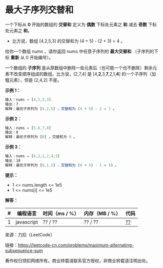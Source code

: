 # 最大子序列交替和

一个下标从 **0** 开始的数组的 **交替和** 定义为 **偶数** 下标处元素之 **和** 减去 **奇数** 下标处元素之 **和**。

- 比方说，数组 [4,2,5,3] 的交替和为 (4 + 5) - (2 + 3) = 4 。

给你一个数组 nums ，请你返回 nums 中任意子序列的 **最大交替和** （子序列的下标 **重新** 从 0 开始编号）。

一个数组的 **子序列** 是从原数组中删除一些元素后（也可能一个也不删除）剩余元素不改变顺序组成的数组。比方说，[2,7,4] 是 [4,**2**,3,**7**,2,1,**4**] 的一个子序列（加粗元素），但是 [2,4,2] 不是。

**示例 1：**

``` javascript
输入：nums = [4,2,5,3]
输出：7
解释：最优子序列为 [4,2,5] ，交替和为 (4 + 5) - 2 = 7 。
```

**示例 2：**

``` javascript
输入：nums = [5,6,7,8]
输出：8
解释：最优子序列为 [8] ，交替和为 8 。
```

**示例 3：**

``` javascript
输入：nums = [6,2,1,2,4,5]
输出：10
解释：最优子序列为 [6,1,5] ，交替和为 (6 + 5) - 1 = 10 。
```

**提示：**

- 1 <= nums.length <= 1e5
- 1 <= nums[i] <= 1e5

**解答：**

**#**|**编程语言**|**时间（ms / %）**|**内存（MB / %）**|**代码**
--|--|--|--|--
1|javascript|?? / ??|?? / ??|[??](./javascript/ac_v1.js)

来源：力扣（LeetCode）

链接：https://leetcode-cn.com/problems/maximum-alternating-subsequence-sum

著作权归领扣网络所有。商业转载请联系官方授权，非商业转载请注明出处。
